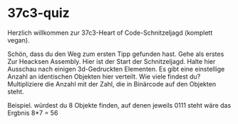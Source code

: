 # 37c3-quiz

Herzlich willkommen zur 37c3-Heart of Code-Schnitzeljagd (komplett vegan). 

Schön, dass du den Weg zum ersten Tipp gefunden hast. Gehe als erstes Zur Heacksen Assembly. Hier ist der Start der Schnitzeljagd. Halte hier Ausschau nach einigen 3d-Gedruckten Elementen. Es gibt eine einstellige Anzahl an identischen Objekten hier verteilt. Wie viele findest du? Multipliziere die Anzahl mit der Zahl, die in Binärcode auf den Objekten steht.

Beispiel. würdest du 8 Objekte finden, auf denen jeweils 0111 steht wäre das Ergbnis 8*7 = 56
